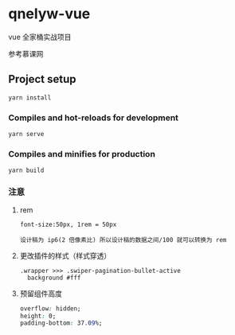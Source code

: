 # qnelyw-vue

vue 全家桶实战项目

参考慕课网

## Project setup

```
yarn install
```

### Compiles and hot-reloads for development

```
yarn serve
```

### Compiles and minifies for production

```
yarn build
```

### 注意

1.  rem

        font-size:50px, 1rem = 50px

        设计稿为 ip6(2 倍像素比) 所以设计稿的数据之间/100 就可以转换为 rem

2.  更改插件的样式（样式穿透）

    ```stylus
    .wrapper >>> .swiper-pagination-bullet-active
      background #fff
    ```

3.  预留组件高度

    ```css
    overflow: hidden;
    height: 0;
    padding-bottom: 37.09%;
    ```
